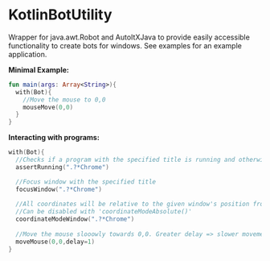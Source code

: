 # KotlinBotUtility
Wrapper for java.awt.Robot and AutoItXJava to provide easily accessible functionality to create bots for windows.
See examples for an example application.

**Minimal Example:**
```kotlin
fun main(args: Array<String>){
  with(Bot){
    //Move the mouse to 0,0
    mouseMove(0,0)
  }
}
```

**Interacting with programs:**
```kotlin
with(Bot){
  //Checks if a program with the specified title is running and otherwise terminates
  assertRunning(".?*Chrome")

  //Focus window with the specified title
  focusWindow(".?*Chrome")
  
  //All coordinates will be relative to the given window's position from here on.
  //Can be disabled with 'coordinateModeAbsolute()'
  coordinateModeWindow(".?*Chrome")
  
  //Move the mouse slooowly towards 0,0. Greater delay => slower movement.
  moveMouse(0,0,delay=1)
}
```

